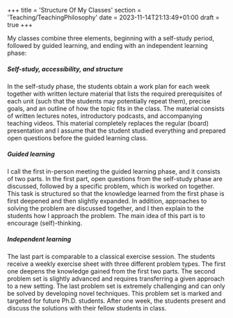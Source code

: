 +++
title = 'Structure Of My Classes'
section = 'Teaching/TeachingPhilosophy'
date = 2023-11-14T21:13:49+01:00
draft = true 
+++

My classes combine three elements, beginning with a self-study period, followed by guided learning, and ending with an independent learning phase:

##### Self-study, accessibility, and structure #####

In the self-study phase, the students obtain a work plan for each week together with written lecture material that lists the required prerequisites of each unit (such that the students may potentially repeat them), precise goals, and an outline of how the topic fits in the class. The material consists of written lectures notes, introductory podcasts, and accompanying teaching videos. This material completely replaces the regular (board) presentation and I assume that the student studied everything and prepared open questions before the guided learning class.

##### Guided learning #####

I call the first in-person meeting the guided learning phase, and it consists of two parts. In the first part, open questions from the self-study phase are discussed, followed by a specific problem, which is worked on together. This task is structured so that the knowledge learned from the first phase is first deepened and then slightly expanded. In addition, approaches to solving the problem are discussed together, and I then explain to the students how I approach the problem. The main idea of this part is to encourage (self)-thinking.

##### Independent learning #####

The last part is comparable to a classical exercise session. The students receive a weekly exercise sheet with three different problem types. The first one deepens the knowledge gained from the first two parts. The second problem set is slightly advanced and requires transferring a given approach to a new setting. The last problem set is extremely challenging and can only be solved by developing novel techniques. This problem set is marked and targeted for future Ph.D. students. After one week, the students present and discuss the solutions with their fellow students in class.